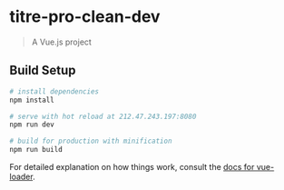 # titre-pro-clean-dev

> A Vue.js project

## Build Setup

``` bash
# install dependencies
npm install

# serve with hot reload at 212.47.243.197:8080
npm run dev

# build for production with minification
npm run build
```

For detailed explanation on how things work, consult the [docs for vue-loader](http://vuejs.github.io/vue-loader).
